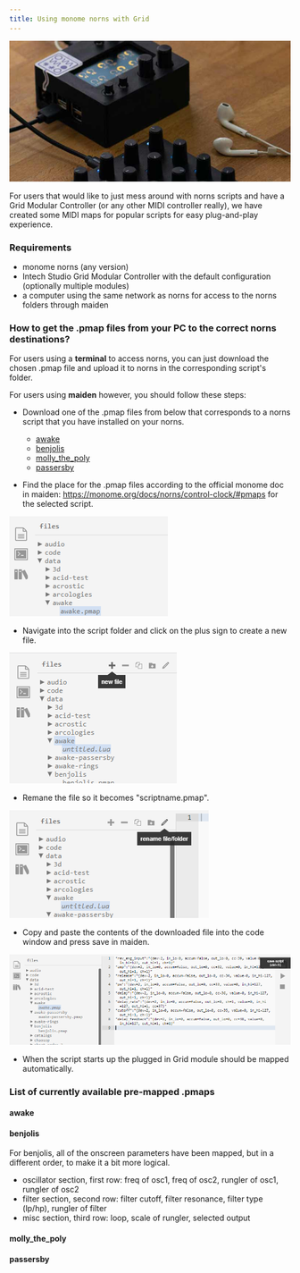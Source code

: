 ```yaml
---
title: Using monome norns with Grid
---
```


![norns and PO16](./img/norns_po16_384px.jpg)

For users that would like to just mess around with norns scripts and have a Grid Modular Controller (or any other MIDI controller really), we have created some MIDI maps for popular scripts for easy plug-and-play experience.

### Requirements

- monome norns (any version)
- Intech Studio Grid Modular Controller with the default configuration (optionally multiple modules)
- a computer using the same network as norns for access to the norns folders through maiden

### How to get the .pmap files from your PC to the correct norns destinations?

For users using a **terminal** to access norns, you can just download the chosen .pmap file and upload it to norns in the corresponding script's folder.

For users using **maiden** however, you should follow these steps:

- Download one of the .pmap files from below that corresponds to a norns script that you have installed on your norns.

    - <a target="_blank" href="/presets/norns_pmap/awake.pmap" download="awake.pmap"> awake</a> 
    - <a target="_blank" href="/presets/norns_pmap/benjolis.pmap" download="benjolis.pmap"> benjolis</a>
    - <a target="_blank" href="/presets/norns_pmap/molly_the_poly.pmap" download="molly_the_poly.pmap"> molly_the_poly</a>
    - <a target="_blank" href="/presets/norns_pmap/passersby.pmap" download="passersby.pmap"> passersby</a>

- Find the place for the .pmap files according to the official monome doc in maiden: https://monome.org/docs/norns/control-clock/#pmaps for the selected script. 

![maiden](./img/pmap_location.png)

- Navigate into the script folder and click on the plus sign to create a new file.

![create new](./img/create_new.png)

- Remane the file so it becomes "scriptname.pmap".

![rename](./img/rename.png)

- Copy and paste the contents of the downloaded file into the code window and press save in maiden.

![save](./img/save.png)


- When the script starts up the plugged in Grid module should be mapped automatically.

### List of currently available pre-mapped .pmaps
<!---
- [awake](/static/presets/norns_pmap/awake.pmap)
- [benjolis](/static/presets/norns_pmap/benjolis.pmap)
- [molly_the_poly](/static/presets/norns_pmap/molly_the_poly.pmap)
- [passersby](/static/presets/norns_pmap/passersby.pmap)
--->
#### awake

#### benjolis

For benjolis, all of the onscreen parameters have been mapped, but in a different order, to make it a bit more logical.

- oscillator section, first row: freq of osc1, freq of osc2, rungler of osc1, rungler of osc2
- filter section, second row: filter cutoff, filter resonance, filter type (lp/hp), rungler of filter 
- misc section, third row: loop, scale of rungler, selected output 

#### molly_the_poly

#### passersby
